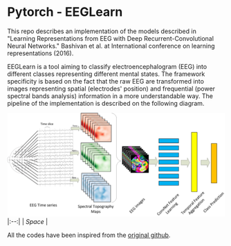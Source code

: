 # Pytorch - EEGLearn 

This repo describes an implementation of the models described in "Learning Representations from EEG with Deep Recurrent-Convolutional Neural Networks." Bashivan et al. at International conference on learning representations (2016).

EEGLearn is a tool aiming to classify electroencephalogram (EEG) into different classes representing different mental states. The framework specificity is based on the fact that the raw EEG are transformed into images representing spatial (electrodes' position) and frequential (power spectral bands analysis) information in a more understandable way. The pipeline of the implementation is described on the following diagram.

![alt text](diagram.png "Converting EEG recordings to movie snippets")
|:--:| 
| *Space* |

All the codes have been inspired from the [original github](https://github.com/pbashivan/EEGLearn).


